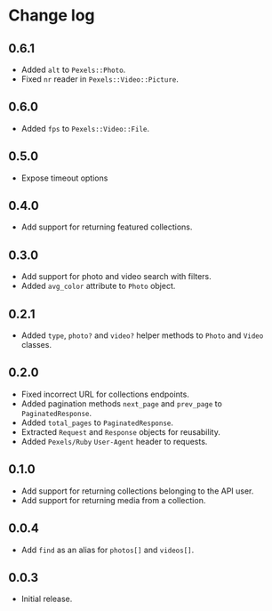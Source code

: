# Change log

## 0.6.1
* Added `alt` to `Pexels::Photo`.
* Fixed `nr` reader in `Pexels::Video::Picture`.

## 0.6.0
* Added `fps` to `Pexels::Video::File`.

## 0.5.0
* Expose timeout options

## 0.4.0
* Add support for returning featured collections.

## 0.3.0
* Add support for photo and video search with filters.
* Added `avg_color` attribute to `Photo` object.

## 0.2.1
* Added `type`, `photo?` and `video?` helper methods to `Photo` and `Video` classes.

## 0.2.0
* Fixed incorrect URL for collections endpoints.
* Added pagination methods `next_page` and `prev_page` to `PaginatedResponse`.
* Added `total_pages` to `PaginatedResponse`.
* Extracted `Request` and `Response` objects for reusability.
* Added `Pexels/Ruby` `User-Agent` header to requests.

## 0.1.0
* Add support for returning collections belonging to the API user.
* Add support for returning media from a collection.

## 0.0.4
* Add `find` as an alias for `photos[]` and `videos[]`.

## 0.0.3
* Initial release.
